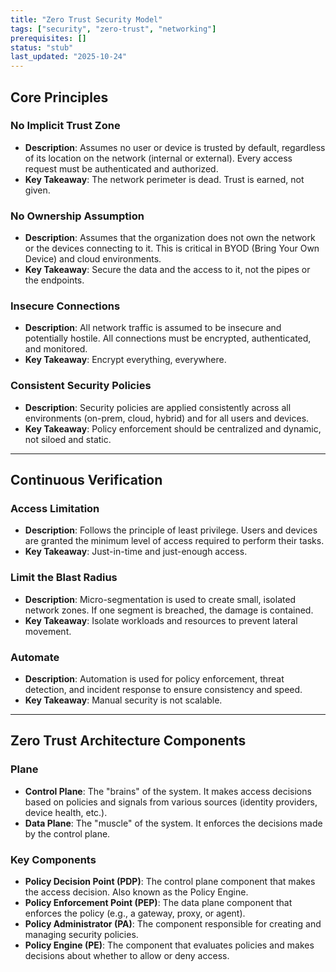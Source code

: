 ```yaml
---
title: "Zero Trust Security Model"
tags: ["security", "zero-trust", "networking"]
prerequisites: []
status: "stub"
last_updated: "2025-10-24"
---
```


## Core Principles

### No Implicit Trust Zone
- **Description**: Assumes no user or device is trusted by default, regardless of its location on the network (internal or external). Every access request must be authenticated and authorized.
- **Key Takeaway**: The network perimeter is dead. Trust is earned, not given.

### No Ownership Assumption
- **Description**: Assumes that the organization does not own the network or the devices connecting to it. This is critical in BYOD (Bring Your Own Device) and cloud environments.
- **Key Takeaway**: Secure the data and the access to it, not the pipes or the endpoints.

### Insecure Connections
- **Description**: All network traffic is assumed to be insecure and potentially hostile. All connections must be encrypted, authenticated, and monitored.
- **Key Takeaway**: Encrypt everything, everywhere.

### Consistent Security Policies
- **Description**: Security policies are applied consistently across all environments (on-prem, cloud, hybrid) and for all users and devices.
- **Key Takeaway**: Policy enforcement should be centralized and dynamic, not siloed and static.

---

## Continuous Verification

### Access Limitation
- **Description**: Follows the principle of least privilege. Users and devices are granted the minimum level of access required to perform their tasks.
- **Key Takeaway**: Just-in-time and just-enough access.

### Limit the Blast Radius
- **Description**: Micro-segmentation is used to create small, isolated network zones. If one segment is breached, the damage is contained.
- **Key Takeaway**: Isolate workloads and resources to prevent lateral movement.

### Automate
- **Description**: Automation is used for policy enforcement, threat detection, and incident response to ensure consistency and speed.
- **Key Takeaway**: Manual security is not scalable.

---

## Zero Trust Architecture Components

### Plane
- **Control Plane**: The "brains" of the system. It makes access decisions based on policies and signals from various sources (identity providers, device health, etc.).
- **Data Plane**: The "muscle" of the system. It enforces the decisions made by the control plane.

### Key Components
- **Policy Decision Point (PDP)**: The control plane component that makes the access decision. Also known as the Policy Engine.
- **Policy Enforcement Point (PEP)**: The data plane component that enforces the policy (e.g., a gateway, proxy, or agent).
- **Policy Administrator (PA)**: The component responsible for creating and managing security policies.
- **Policy Engine (PE)**: The component that evaluates policies and makes decisions about whether to allow or deny access.